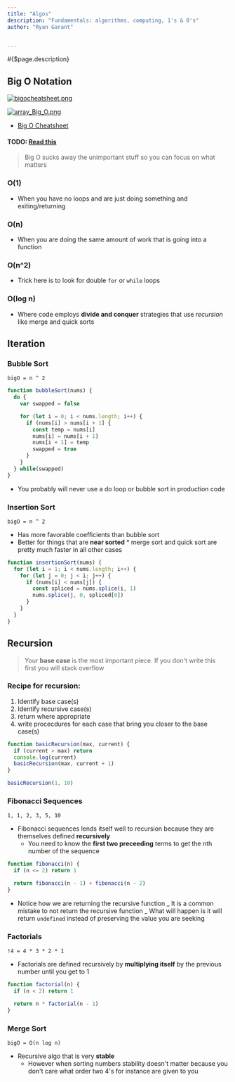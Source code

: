 ```yaml
---
title: "Algos"
description: "Fundamentals: algorithms, computing, 1's & 0's"
author: "Ryan Garant"


---
```


#{$page.description}

<article id="1">

## Big O Notation

[![bigocheatsheet.png](https://s20.postimg.org/arpf7xsl9/bigocheatsheet.png)](https://postimg.org/image/x3n81brp5/)

[![array_Big_O.png](https://s20.postimg.org/w2mzc7app/array_Big_O.png)](https://postimg.org/image/hjfuashkp/)

- [Big O Cheatsheet](http://bigocheatsheet.com/)

#### TODO: [Read this](https://web.njit.edu/~wl256/download/cs610/Introduction-to-algorithm-3rdEdition.pdf)

> Big O sucks away the unimportant stuff so you can focus on what matters

### O(1)

- When you have no loops and are just doing something and exiting/returning

### O(n)

- When you are doing the same amount of work that is going into a function

### O(n^2)

- Trick here is to look for double `for` or `while` loops

### O(log n)

- Where code employs **divide and conquer** strategies that use _recursion_ like merge and quick sorts

</article>

<article id="2">

## Iteration

### Bubble Sort

`bigO = n ^ 2`

```javascript
function bubbleSort(nums) {  
  do {
    var swapped = false

    for (let i = 0; i < nums.length; i++) {
      if (nums[i] > nums[i + 1] {
        const temp = nums[i]
        nums[i] = nums[i + 1]
        nums[i + 1] = temp
        swapped = true
      }
    }
  } while(swapped)
}
```

- You probably will never use a do loop or bubble sort in production code

### Insertion Sort

`bigO = n ^ 2`

- Has more favorable coefficients than bubble sort
- Better for things that are **near sorted** \* merge sort and quick sort are pretty much faster in all other cases

```javascript
function insertionSort(nums) {
  for (let i = 1; i < nums.length; i++) {
    for (let j = 0; j < i; j++) {
      if (nums[i] < nums[j]) {
        const spliced = nums.splice(i, 1)
        nums.splice(j, 0, spliced[0])
      }
    }
  }
}
```

</article>

<article id="3">

## Recursion

> Your **base case** is the most important piece. If you don't write this first you will stack overflow

### Recipe for recursion:

1.  Identify base case(s)
2.  Identify recursive case(s)
3.  return where appropriate
4.  write procecdures for each case that bring you closer to the base case(s)

```javascript
function basicRecursion(max, current) {
  if (current > max) return
  console.log(current)
  basicRecursion(max, current + 1)
}

basicRecursion(1, 10)
```

### Fibonacci Sequences

`1, 1, 2, 3, 5, 10`

- Fibonacci sequences lends itself well to recursion because they are themselves defined **recursively**
  - You need to know the **first two preceeding** terms to get the nth number of the sequence

```javascript
function fibonacci(n) {
  if (n <= 2) return 1

  return fibonacci(n - 1) + fibonacci(n - 2)
}
```

- Notice how we are returning the recursive function
  _ It is a common mistake to not return the recursive function
  _ What will happen is it will return `undefined` instead of preserving the value you are seeking

### Factorials

`!4 = 4 * 3 * 2 * 1`

- Factorials are defined recursively by **multiplying itself** by the previous number until you get to 1

```javascript
function factorial(n) {
  if (n < 2) return 1

  return n * factorial(n - 1)
}
```

### Merge Sort

`bigO = O(n log n)`

- Recursive algo that is very **stable**
  - However when sorting numbers stability doesn't matter because you don't care what order two 4's for instance are given to you

</article>
